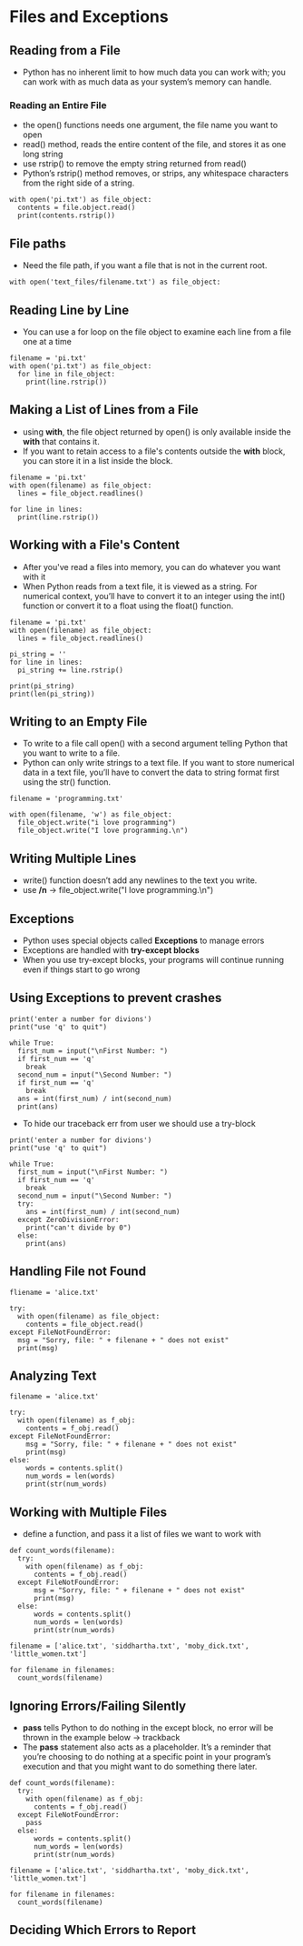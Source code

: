 # Files and Exceptions

## Reading from a File
- Python has no inherent limit to how much data you can work with; you can work with as much data as your system’s memory can handle.

### Reading an Entire File
- the open() functions needs one argument, the file name you want to open
- read() method, reads the entire content of the file, and stores it as one long string
- use rstrip() to remove the empty string returned from read()
- Python’s rstrip() method removes, or strips, any whitespace characters from the right side of a string.
```
with open('pi.txt') as file_object:
  contents = file.object.read()
  print(contents.rstrip())
```

## File paths
- Need the file path, if you want a file that is not in the current root.
```
with open('text_files/filename.txt') as file_object:

```

## Reading Line by Line
- You can use a for loop on the file object to examine each line from a file one at a time
```
filename = 'pi.txt'
with open('pi.txt') as file_object:
  for line in file_object:
    print(line.rstrip())

```

## Making a List of Lines from a File
- using **with**, the file object returned by open() is only available inside the **with** that contains it.
- If you want to retain access to a file's contents outside the **with** block, you can store it in a list inside the block.
```
filename = 'pi.txt'
with open(filename) as file_object:
  lines = file_object.readlines()

for line in lines:
  print(line.rstrip())
```

## Working with a File's Content
- After you've read a files into memory, you can do whatever you want with it
- When Python reads from a text file, it is viewed as a string. For numerical context, you’ll have to convert it to an integer using the int() function or convert it to a float using the float() function.
```
filename = 'pi.txt'
with open(filename) as file_object:
  lines = file_object.readlines()

pi_string = ''
for line in lines:
  pi_string += line.rstrip()

print(pi_string)
print(len(pi_string))

```

## Writing to an Empty File
- To write to a file call open() with a second argument telling Python that you want to write to a file.
- Python can only write strings to a text file. If you want to store numerical data in a text file, you’ll have to convert the data to string format first using the str() function.
```
filename = 'programming.txt'

with open(filename, 'w') as file_object:
  file_object.write("i love programming")
  file_object.write("I love programming.\n")
```

## Writing Multiple Lines
- write() function doesn’t add any newlines to the text you write.
- use **/n** -> file_object.write("I love programming.\n")


## Exceptions
- Python uses special objects called **Exceptions** to manage errors
- Exceptions are handled with **try-except blocks**
- When you use try-except blocks, your programs will continue running even if things start to go wrong

## Using Exceptions to prevent crashes
```
print('enter a number for divions')
print("use 'q' to quit")

while True:
  first_num = input("\nFirst Number: ")
  if first_num == 'q'
    break
  second_num = input("\Second Number: ")
  if first_num == 'q'
    break
  ans = int(first_num) / int(second_num)
  print(ans)
```
- To hide our traceback err from user we should use a try-block
```
print('enter a number for divions')
print("use 'q' to quit")

while True:
  first_num = input("\nFirst Number: ")
  if first_num == 'q'
    break
  second_num = input("\Second Number: ")
  try:
    ans = int(first_num) / int(second_num)
  except ZeroDivisionError:
    print("can't divide by 0")
  else:
    print(ans)
```

## Handling File not Found
```
fliename = 'alice.txt'

try:
  with open(filename) as file_object:
    contents = file_object.read()
except FileNotFoundError:
  msg = "Sorry, file: " + filenane + " does not exist"
  print(msg)

```

## Analyzing Text
```
filename = 'alice.txt'

try:
  with open(filename) as f_obj:
    contents = f_obj.read()
except FileNotFoundError:
    msg = "Sorry, file: " + filenane + " does not exist"
    print(msg)
else:
    words = contents.split()
    num_words = len(words)
    print(str(num_words)
```

## Working with Multiple Files
- define a function, and pass it a list of files we want to work with
```
def count_words(filename):
  try:
    with open(filename) as f_obj:
      contents = f_obj.read()
  except FileNotFoundError:
      msg = "Sorry, file: " + filenane + " does not exist"
      print(msg)
  else:
      words = contents.split()
      num_words = len(words)
      print(str(num_words)

filename = ['alice.txt', 'siddhartha.txt', 'moby_dick.txt', 'little_women.txt']

for filename in filenames:
  count_words(filename)
```

## Ignoring Errors/Failing Silently
- **pass** tells Python to do nothing in the except block, no error will be thrown in the example below -> trackback
- The **pass** statement also acts as a placeholder. It’s a reminder that you’re choosing to do nothing at a specific point in your program’s execution and that you might want to do something there later.
```
def count_words(filename):
  try:
    with open(filename) as f_obj:
      contents = f_obj.read()
  except FileNotFoundError:
    pass
  else:
      words = contents.split()
      num_words = len(words)
      print(str(num_words)

filename = ['alice.txt', 'siddhartha.txt', 'moby_dick.txt', 'little_women.txt']

for filename in filenames:
  count_words(filename)
```

## Deciding Which Errors to Report
